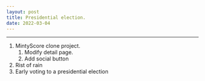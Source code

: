 ```yaml
---
layout: post
title: Presidential election.
date: 2022-03-04
---
```


***

1. MintyScore clone project.
    1. Modify detail page.
    2. Add social button
2. Rist of rain
3. Early voting to a presidential election